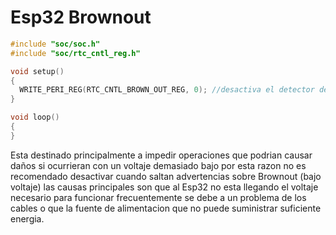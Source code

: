 # Esp32 Brownout

```c++
#include "soc/soc.h"
#include "soc/rtc_cntl_reg.h"

void setup()
{
  WRITE_PERI_REG(RTC_CNTL_BROWN_OUT_REG, 0); //desactiva el detector de caida de voltaje, 1 para activarlo 
}

void loop()
{
}
```

Esta destinado principalmente a impedir operaciones que podrian causar daños si ocurrieran con un voltaje demasiado bajo por esta razon no es recomendado desactivar cuando saltan advertencias sobre Brownout (bajo voltaje) las causas principales son que al Esp32 no esta llegando el voltaje necesario para funcionar frecuentemente se debe a un problema de los cables o que la fuente de alimentacion que no puede suministrar suficiente energia.
